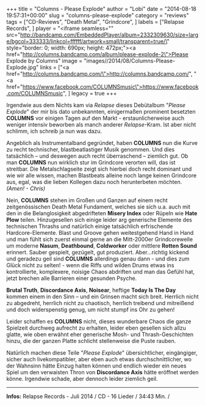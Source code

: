 +++
title = "Columns - Please Explode"
author = "Lobi"
date = "2014-08-18 19:57:31+00:00"
slug = "columns-please-explode"
category = "reviews"
tags = ["CD-Reviews", "Death Metal", "Grindcore", ]
labels = ["Relapse Records", ]
player = "<iframe seamless=\"\" src=\"http://bandcamp.com/EmbeddedPlayer/album=2332309630/size=large/bgcol=333333/linkcol=ffffff/artwork=small/transparent=true/\" style=\"border: 0; width: 690px; height: 472px;\"><a href=\"http://columns.bandcamp.com/album/please-explode-2\">Please Explode by Columns</a></iframe>"
image = "images//2014/08/Columns-Please-Explode.jpg"
links = ["<a href=\"http://columns.bandcamp.com/\">http://columns.bandcamp.com/</a>", "<a href=\"https://www.facebook.com/COLUMNSmusic\">https://www.facebook.com/COLUMNSmusic</a>", ]
legacy = true
+++

Irgendwie aus dem Nichts kam via _Relapse_ dieses Debütalbum "_Please Explode_" der mir bis dato unbekannten, einigermaßen prominent besetzten **COLUMNS** vor einigen Tagen auf den Markt - erstaunlicherweise auch weniger intensiv beworben als manch anderer _Relapse_-Kram. Ist aber nicht schlimm, ich schreib ja nun was dazu.

Angeblich als Instrumentalband gegründet, haben **COLUMNS** nun die Kurve zu recht technischer, blastbeatlastiger Musik genommen. Und dies tatsächlich – und deswegen auch recht überraschend – ziemlich gut.
Ob man **COLUMNS** nun wirklich stur im Grindcore verorten will, das ist streitbar. Die Metalschlagseite zeigt sich hierbei doch recht dominant und wie wir alle wissen, machen Blastbeats alleine noch lange keinen Grindcore aus, egal, was die lieben Kollegen dazu noch herunterbeten möchten. _(Amen! - Chris)_

Nein, **COLUMNS** stehen im Großen und Ganzen auf einem recht zeitgenössischen Death Metal Fundament, welches sie sich u.a. auch mit den in die Belanglosigkeit abgedrifteten **Misery Index** oder Rüpeln wie **Hate Plow** teilen. Hinzugesellen sich einige leider arg generische Elemente des technischen Thrashs und natürlich einige tatsächlich erfrischende Hardcore-Elemente. Blast und Groove gehen weitestgehend Hand in Hand und man fühlt sich zuerst einmal gerne an die Mitt-2000er Grindcorewelle um moderne **Nasum**, **Deathbound**, **Coldworker** oder mittlere **Rotten Sound** erinnert. Sauber gespielt, gezügelt, gut produziert. Aber...richtig kickend und geradezu geil sind **COLUMNS** allerdings genau dann - und dies zum Glück nicht zu selten! - wenn die Riffs und wilden Drums etwas ins kontrollierte, komplexere, noisige Chaos abdriften und man das Gefühl hat, jetzt brechen alle Barrieren einer gesunden Psyche.

**Brutal Truth**, **Discordance Axis**, **Noisear**, heftige **Today Is The Day** kommen einem in den Sinn – und ein Grinsen macht sich breit. Herrlich nicht zu abgedreht, herrlich nicht zu chaotisch, herrlich treibend und mitreißend und doch widerspenstig genug, um nicht stumpf ins Ohr zu gehen!

Leider schaffen es **COLUMNS** nicht, dieses wunderbare Chaos die ganze Spielzeit durchweg aufrecht zu erhalten, leider eben gesellen sich allzu glatte, wie oben erwähnt eher generische Mosh- und Thrash-Geschichten hinzu, die der ganzen Platte schlicht stellenweise die Puste rauben.

Natürlich machen diese Teile "_Please Explode_" übersichtlicher, eingängiger, sicher auch livekompatibler, aber eben auch etwas durchschnittlicher, wo der Wahnsinn hätte Einzug halten können und endlich wieder ein neues Spiel um den verwaisten Thron von **Discordance Axis** hätte eröffnet werden könne. Irgendwie schade, aber dennoch leider ziemlich geil.





---
**Infos:**
Relapse Records - Juli 2014 / 
CD - 16 Lieder / 34:43 Min. / 
